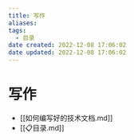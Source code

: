 ```yaml
---
title: 写作
aliases:
tags:
  - 目录
date created: 2022-12-08 17:06:02
date updated: 2022-12-08 17:06:02
---
```


# 写作

- [[如何编写好的技术文档.md]]
- [[📋目录.md]]
